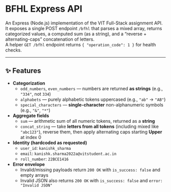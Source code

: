 # BFHL Express API

An Express (Node.js) implementation of the VIT Full-Stack assignment API.  
It exposes a single POST endpoint `/bfhl` that parses a mixed array, returns categorized values, a computed sum (as a string), and a “reverse + alternating-caps” concatenation of letters.  
A helper `GET /bfhl` endpoint returns `{ "operation_code": 1 }` for health checks.

---

## ✨ Features

- **Categorization**
  - `odd_numbers`, `even_numbers` — numbers are returned **as strings** (e.g., `"334"`, not `334`)
  - `alphabets` — purely alphabetic tokens uppercased (e.g., `"ab"` → `"AB"`)
  - `special_characters` — **single-character** non-alphanumeric symbols (e.g., `"&"`, `"*"`)
- **Aggregate fields**
  - `sum` — arithmetic sum of all numeric tokens, returned as a **string**
  - `concat_string` — take **letters from all tokens** (including mixed like `"abc123"`), reverse them, then apply alternating caps starting **Upper** at index 0
- **Identity (hardcoded as requested)**
  - `user_id`: `kanishk_sharma`
  - `email`: `kanishk.sharma2022a@vitstudent.ac.in`
  - `roll_number`: `22BCE1416`
- **Error envelope**
  - Invalid/missing payloads return `200 OK` with `is_success: false` and empty arrays
  - Invalid JSON also returns `200 OK` with `is_success: false` and `error: "Invalid JSON"`



